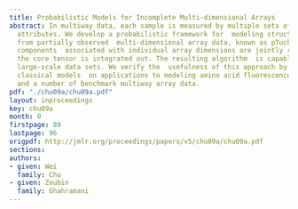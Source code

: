 ```yaml
---
title: Probabilistic Models for Incomplete Multi-dimensional Arrays
abstract: In multiway data, each sample is measured by multiple sets of  correlated
  attributes. We develop a probabilistic framework for  modeling structural dependency
  from partially observed  multi-dimensional array data, known as pTucker. Latent
  components  associated with individual array dimensions are jointly retrieved  while
  the core tensor is integrated out. The resulting algorithm  is capable of handling
  large-scale data sets. We verify the  usefulness of this approach by comparing against
  classical models  on applications to modeling amino acid fluorescence, collaborative  filtering
  and a number of benchmark multiway array data.
pdf: "./chu09a/chu09a.pdf"
layout: inproceedings
key: chu09a
month: 0
firstpage: 89
lastpage: 96
origpdf: http://jmlr.org/proceedings/papers/v5/chu09a/chu09a.pdf
sections: 
authors:
- given: Wei
  family: Chu
- given: Zoubin
  family: Ghahramani
---
```

